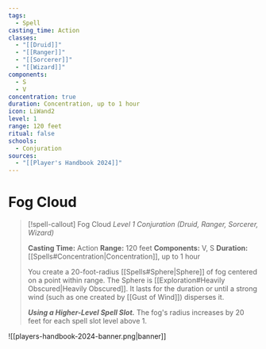 ```yaml
---
tags:
  - Spell
casting_time: Action
classes:
  - "[[Druid]]"
  - "[[Ranger]]"
  - "[[Sorcerer]]"
  - "[[Wizard]]"
components:
  - S
  - V
concentration: true
duration: Concentration, up to 1 hour
icon: LiWand2
level: 1
range: 120 feet
ritual: false
schools:
  - Conjuration
sources:
  - "[[Player's Handbook 2024]]"
---
```


# Fog Cloud

>[!spell-callout] Fog Cloud
>_Level 1 Conjuration (Druid, Ranger, Sorcerer, Wizard)_
>
>**Casting Time:** Action
>**Range:** 120 feet
>**Components:** V, S
>**Duration:** [[Spells#Concentration\|Concentration]], up to 1 hour
>
>You create a 20-foot-radius [[Spells#Sphere\|Sphere]] of fog centered on a point within range. The Sphere is [[Exploration#Heavily Obscured\|Heavily Obscured]]. It lasts for the duration or until a strong wind (such as one created by [[Gust of Wind]]) disperses it.
>
>**_Using a Higher-Level Spell Slot._** The fog's radius increases by 20 feet for each spell slot level above 1.


![[players-handbook-2024-banner.png|banner]]
